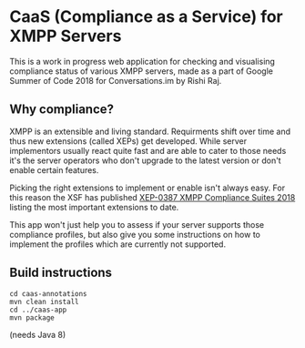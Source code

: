 CaaS (Compliance as a Service) for XMPP Servers
===============================================
This is a work in progress web application for checking and visualising compliance status of various XMPP servers, made as a part of Google Summer of Code 2018 for Conversations.im by Rishi Raj.
## Why compliance?

XMPP is an extensible and living standard. Requirments shift over time and thus new extensions (called XEPs) get developed. While server implementors usually react quite fast and are able to cater to those needs it's the server operators who don't upgrade to the latest version or don't enable certain features.

Picking the right extensions to implement or enable isn't always easy. For this reason the XSF has published [XEP-0387 XMPP Compliance Suites 2018](https://xmpp.org/extensions/xep-0387.html) listing the most important extensions to date.

This app won't just help you to assess if your server supports those compliance profiles, but also give you some instructions on how to implement the profiles which are currently not supported. 

## Build instructions

```
cd caas-annotations
mvn clean install
cd ../caas-app
mvn package
```
(needs Java 8)
